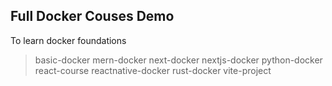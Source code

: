 ## Full Docker Couses Demo

To learn docker foundations

> basic-docker
> mern-docker
> next-docker
> nextjs-docker
> python-docker
> react-course
> reactnative-docker
> rust-docker
> vite-project
